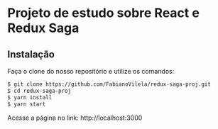 # Projeto de estudo sobre React e Redux Saga

## Instalação

Faça o clone do nosso repositório e utilize os comandos:

```sh
$ git clone https://github.com/FabianoVilela/redux-saga-proj.git
$ cd redux-saga-proj
$ yarn install
$ yarn start
```

Acesse a página no link: http://localhost:3000